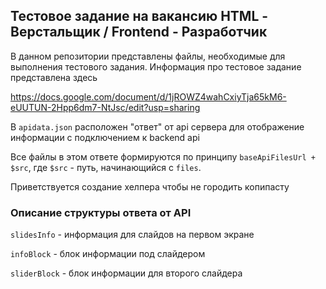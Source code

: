 ## Тестовое задание на вакансию HTML - Верстальщик / Frontend - Разработчик ##

В данном репозитории представлены файлы, необходимые для выполнения тестового задания. Информация про тестовое задание представлена здесь

https://docs.google.com/document/d/1jROWZ4wahCxiyTja65kM6-eUUTUN-2Hpp6dm7-NtJsc/edit?usp=sharing


В `apidata.json` расположен "ответ" от api сервера для отображение информации с подключением к backend api

Все файлы в этом ответе формируются по принципу `baseApiFilesUrl + $src`, где `$src` - путь, начинающийся с `files`.

Приветствуется создание хелпера чтобы не городить копипасту


### Описание структуры ответа от API ###

`slidesInfo` - информация для слайдов на первом экране

`infoBlock` - блок информации под слайдером

`sliderBlock` - блок информации для второго слайдера
